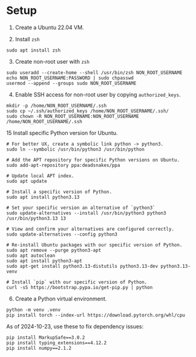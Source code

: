 # Setup

1. Create a Ubuntu 22.04 VM.

2. Install `zsh`

```
sudo apt install zsh
```

3. Create non-root user with `zsh`

```
sudo useradd --create-home --shell /usr/bin/zsh NON_ROOT_USERNAME
echo NON_ROOT_USERNAME:PASSWORD | sudo chpasswd
usermod --append --groups sudo NON_ROOT_USERNAME
```

4. Enable SSH access for non-root user by copying `authorized_keys`.

```
mkdir -p /home/NON_ROOT_USERNAME/.ssh
sudo cp ~/.ssh/authorized_keys /home/NON_ROOT_USERNAME/.ssh/
sudo chown -R NON_ROOT_USERNAME:NON_ROOT_USERNAME /home/NON_ROOT_USERNAME/.ssh
```

15 Install specific Python version for Ubuntu.

```
# For better UX, create a symbolic link python -> python3.
sudo ln --symbolic /usr/bin/python3 /usr/bin/python

# Add the APT repository for specific Python versions on Ubuntu.
sudo add-apt-repository ppa:deadsnakes/ppa

# Update local APT index.
sudo apt update

# Install a specific version of Python.
sudo apt install python3.13

# Set your specific version an alternative of `python3`
sudo update-alternatives --install /usr/bin/python3 python3 /usr/bin/python3.13 13

# View and confirm your alternatives are configured correctly.
sudo update-alternatives --config python3

# Re-install Ubuntu packages with our specific version of Python.
sudo apt remove --purge python3-apt
sudo apt autoclean
sudo apt install python3-apt
sudo apt-get install python3.13-distutils python3.13-dev python3.13-venv

# Install `pip` with our specific version of Python.
curl -sS https://bootstrap.pypa.io/get-pip.py | python
```

6. Create a Python virtual environment.

```
python -m venv .venv
pip install torch --index-url https://download.pytorch.org/whl/cpu
```

As of 2024-10-23, use these to fix dependency issues:
```
pip install MarkupSafe==3.0.2
pip install typing_extensions==4.12.2
pip install numpy==2.1.2 
```
